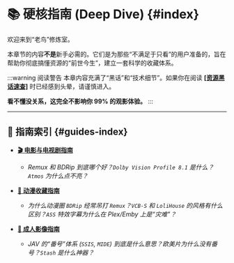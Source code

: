 # 📚 硬核指南 (Deep Dive) {#index}

欢迎来到“老鸟”修炼室。

本章节的内容**不是**新手必需的。它们是为那些“不满足于只看”的用户准备的，旨在帮助你彻底搞懂资源的“前世今生”，建立一套科学的收藏体系。

:::warning 阅读警告
本章内容充满了“黑话”和“技术细节”。如果你在阅读 [**[资源黑话速查]**](/1.getting-started/terminology) 时已经感到头晕，请谨慎进入。

**看不懂没关系，这完全不影响你 99% 的观影体验。**
:::

---

## 📖 指南索引 {#guides-index}

* **[🎬 电影与电视剧指南](/4.deep-dive/movies-tv)**
    * *Remux 和 BDRip 到底哪个好？`Dolby Vision Profile 8.1` 是什么？`Atmos` 为什么点不亮？*

* **[🌸 动漫收藏指南](/4.deep-dive/anime)**
    * *为什么动漫圈 `BDRip` 经常吊打 `Remux`？`VCB-S` 和 `LoliHouse` 的风格有什么区别？`ASS` 特效字幕为什么在 Plex/Emby 上是“灾难”？*

* **[🔞 成人影像指南](/4.deep-dive/adult)**
    * *JAV 的“番号”体系 (`SSIS`, `MIDE`) 到底是什么意思？欧美片为什么没有番号？`Stash` 是什么神器？*